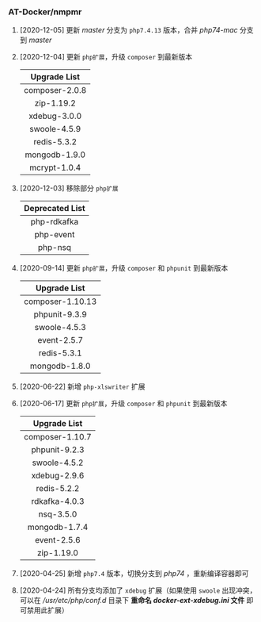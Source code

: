 ### AT-Docker/nmpmr

1. [2020-12-05] 更新 *master* 分支为 `php7.4.13` 版本，合并 *php74-mac* 分支到 *master*

2. [2020-12-04] 更新 `php扩展`，升级 `composer` 到最新版本

   |  Upgrade List  |
   | :------------: |
   | composer-2.0.8 |
   |   zip-1.19.2   |
   |  xdebug-3.0.0  |
   |  swoole-4.5.9  |
   |  redis-5.3.2   |
   | mongodb-1.9.0  |
   |  mcrypt-1.0.4  |

3. [2020-12-03] 移除部分 `php扩展`

   | Deprecated List |
   | :-------------: |
   |   php-rdkafka   |
   |    php-event    |
   |     php-nsq     |

4. [2020-09-14] 更新 `php扩展`，升级 `composer` 和 `phpunit` 到最新版本

   |   Upgrade List   |
   | :--------------: |
   | composer-1.10.13 |
   |  phpunit-9.3.9   |
   |   swoole-4.5.3   |
   |   event-2.5.7    |
   |   redis-5.3.1    |
   |  mongodb-1.8.0   |

5. [2020-06-22] 新增 `php-xlswriter` 扩展

6. [2020-06-17] 更新 `php扩展`，升级 `composer` 和 `phpunit` 到最新版本

   |  Upgrade List   |
   | :-------------: |
   | composer-1.10.7 |
   |  phpunit-9.2.3  |
   |  swoole-4.5.2   |
   |  xdebug-2.9.6   |
   |   redis-5.2.2   |
   |  rdkafka-4.0.3  |
   |    nsq-3.5.0    |
   |  mongodb-1.7.4  |
   |   event-2.5.6   |
   |   zip-1.19.0    |

7. [2020-04-25] 新增 `php7.4` 版本，切换分支到 *php74* ，重新编译容器即可

8. [2020-04-24] 所有分支均添加了 `xdebug` 扩展（如果使用 `swoole` 出现冲突，可以在 */usr/etc/php/conf.d* 目录下 **重命名 *docker-ext-xdebug.ini* 文件** 即可禁用此扩展）